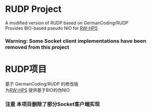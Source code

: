 # RUDP Project  
A modified version of RUDP based on GermanCoding/RUDP  
Provides BIO-based pseudo NIO for [RW-HPS](https://github.com/RW-HPS/RW-HPS/issues)  

### Warning: Some Socket client implementations have been removed from this project

# RUDP项目  
基于 GermanCoding/RUDP 的修改版  
为[RW-HPS](https://github.com/RW-HPS/RW-HPS/issues) 提供基于BIO的伪NIO  

### 注意 本项目删除了部分Socket客户端实现
